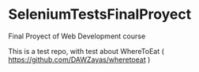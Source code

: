 # SeleniumTestsFinalProyect
Final Proyect of Web Development course 

This is a test repo, with test about WhereToEat ( https://github.com/DAWZayas/wheretoeat )
